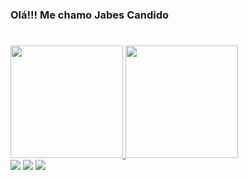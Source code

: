 ### Olá!!! Me chamo Jabes Candido
#
<div>
<a href="https://github.com/Jabes-CS">
<img loading="lazy" height="180em" src="https://github-readme-stats.vercel.app/api?username=Jabes-CS&show_icons=true&theme=chartreuse-dark&include_all_commits=true&count_private=true"/>
<img loading="lazy" height="180em" src="https://github-readme-stats.vercel.app/api/top-langs/?username=Jabes-CS&layout=compact&langs_count=7&theme=chartreuse-dark"/>
</div>

<div> 
  <a href= "https://www.linkedin.com/in/jabes-candido-2223bb231/" target="_blank"><img src="https://img.shields.io/badge/-LinkedIn-%230077B5?style=for-the-badge&logo=linkedin&logoColor=white" target="_blank"></a> 
  <a href = "mailto:jabes.candido1@gmail.com"><img src="https://img.shields.io/badge/-Gmail-%23333?style=for-the-badge&logo=gmail&logoColor=white" target="_blank"></a>
  <a href="https://www.instagram.com/jabes.cs/" target="_blank"><img src="https://img.shields.io/badge/-Instagram-%23E4405F?style=for-the-badge&logo=instagram&logoColor=white" target="_blank"></a>
</div>

